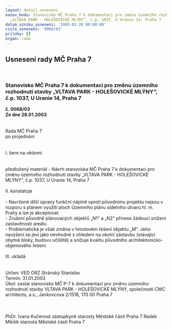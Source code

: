 ```yaml
---
layout: detail_usneseni
nazev_bodu: Stanovisko MČ Praha 7 k dokumentaci pro změnu územního rozhodnutí stavby
  „VLTAVA PARK - HOLEŠOVICKÉ MLÝNY“, č.p. 1037, U Uranie 14, Praha 7
datum_vzniku_usneseni: '2003-01-28 00:00:00'
cislo_usneseni: '0068/03'
prilohy: []
organ: rada
---
```

<div id="ucUsn_pList" class="usn">
	<span><h2>Usnesení rady MČ Praha 7 </h2>
<br></span><div class="standBody">
<span><h3>Stanovisko MČ Praha 7 k dokumentaci pro změnu územního rozhodnutí stavby „VLTAVA PARK - HOLEŠOVICKÉ MLÝNY“, č.p. 1037, U Uranie 14, Praha 7</h3></span><div class="center">
		<strong>č. 0068/03</strong><br>
	</div>
<div class="center">
		<strong>Ze dne 28.01.2003</strong><br><br>
	</div>
<br>Rada MČ Praha 7<br>po projednání<br><br><br>I.	bere na vědomí<br><br> <br>předložený materiál - Návrh stanoviska MČ Praha 7 k dokumentaci pro změnu územního rozhodnutí stavby „VLTAVA PARK - HOLEŠOVICKÉ MLÝNY“, č.p. 1037, U Uranie 14, Praha 7<br><br>II.	konstatuje<br><br>- Navržené dílčí úpravy funkční náplně oproti původnímu projektu nejsou v rozporu s plánem využití ploch Územního plánu sídelního útvaru hl. m. Prahy a lze je akceptovat.<br>- Zrušení původně plánovaných objektů „N1“ a „N2“ přinese žádoucí  snížení zastavěnosti areálu.<br>- Problematická je však změna v hmotovém řešení objektu „M“. Jeho navýšení se jeví jako nevhodné s ohledem na okolní zástavbu (stávající obytné bloky, budovu učiliště) a snižuje kvalitu původního architektonicko-objemového řešení.<br> <br>III.	ukládá <br><br> <br>Určen:	VED ORZ  Stránský Stanislav<br>Termín: 31.01.2003<br>Úkol:	zaslat stanovisko MČ P-7 k dokumentaci pro změnu územního rozhodnutí stavby VLTAVA PARK - HOLEŠOVICKÉ MLÝNY, společnosti CMC architects, a.s., Jankovcova 2/1518, 170 00 Praha 7<br> <br> <br>	<br>PhDr. Ivana Kučerová zástupkyně starosty Městské části Praha 7	 Radek Mikšík starosta Městské části Praha 7<br>	<br><br>
</div>
</div>